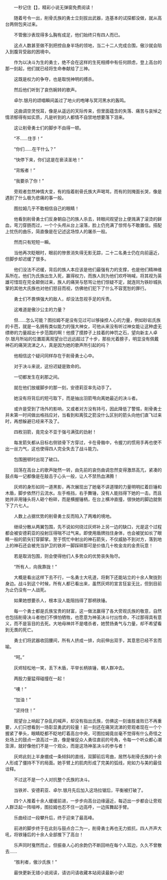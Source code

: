 　　一秒记住【】，精彩小说无弹窗免费阅读！

　　随着号令一出，削骨氏族的勇士立刻拔出武器，连基本的试探都没做，就从高台两侧包夹过来。

　　不管傲沙表现得多么胸有成足，他们始终只有四人而已。

　　这点人数甚至做不到把控自身半场的领地，当二十二人完成合围，傲沙就会陷入到腹背受敌的困境中。

　　作为以决斗为生的勇士，绝不会在这样的生死相搏中有任何顾虑，登上高台的那一刻起，他们就已经将生命奉献给了三神。

　　这既是权力的争夺，也是取悦神明的搏杀。

　　然后他们听到了哀伤婉转的歌声。

　　卓尔.银月的颂唱瞬间盖过了地火的咆哮与冥河黑水的轰鸣。

　　这曲调空灵悦耳，像是从遥远的天际传来，但里面蕴含的失落、痛苦与哀悼之情浓郁得有如实质，凡是听到的人都情不自禁地想要落下泪来。

　　这让削骨勇士们的脚步不由得一顿。

　　“不……住手！”

　　“你们……在干什么？”

　　“快停下来，你们这是在亵渎圣地！”

　　“背叛者！”

　　“我要杀了你！”

　　旁观者忽然神情大变，有的指着削骨氏族大声喝骂，而有的则掩面长哭，像是遇到了什么极为悲痛的事一般。

　　图拉姆几乎不敢相信自己的眼睛！

　　他看到削骨勇士们反身朝自己的族人杀去，转眼间观望台上便溅满了滚烫的鲜血，弯刀穿肠而过，一个个头颅从台上滚落，脸上仍充满了惊愕与不敢置信。搭配上忧伤的曲乐，简直像是在记述这场惊人的屠杀一般。

　　然而只有短短一瞬。

　　当他再次眨眼时，眼前的惨景消失得无影无踪，二十二名勇士仍在向前逼近，但脚步却迟缓了很多。

　　他们没法不迟缓，背后的族人本应该是他们最强有力的支撑，也是他们精神维系所在。他们为氏族出生入死，赢得权力，而族人则为他们欢呼呐喊，将其视为英雄可惜现在完全颠倒过来，族人的痛哭与怒骂让他们惊疑不定，就连同为铁砂城执掌的其他大氏族也对他们怒目而视，仿佛他们犯下了什么不容宽恕的罪行。

　　勇士们不畏惧强大的敌人，却没法忽视手足的斥责。

　　这难道是傲沙公主的力量？

　　但……怎么可能？图拉姆不是没有见过可以够操控人心的力量，例如砂岩氏族的卡芭，就是一名拥有类似能力的强大神女，可他从来没有听过神女能让这种虚无缥缈的力量超出十步范围的啊！他摸了摸脖子上挂着的神罚之石，望向新主人卓尔.银月所站的位置距离观望台已远远超过了十步，那些光着膀子，明显没有佩戴神石的痛哭流涕之人，真是因为她的歌声所引起的吗？

　　他相信这个疑问同样存在于削骨勇士心中。

　　对于决斗来说，这份迟疑是致命的。

　　一切都发生在刹那之间。

　　就在他们放缓脚步的那一刻，安德莉亚率先动手了。

　　她没有将背后的短弓取下，而是抽出羽箭甩向离她最近的决斗者。

　　或许是受到了场外的影响，又或者对方没有持弓，因此降低了警惕，削骨勇士并未第一时间做出格挡应对，当看到和离弦之箭没什么区别的箭头向他们直飞过来时，再想躲避已经来不及了。

　　四枚羽箭，竟完全不亚于强弓满弦的劲射！

　　每发箭矢都从目标右侧锁骨下方穿过，卡在骨骼中，令握刀的惯用手再也使不出一丝力气，这也使得四人完全失去了战斗能力。

　　包围圈顿时出现了破口。

　　回荡在高台上的歌声陡然一转，由先前的哀伤曲调忽然变得激昂高亢，紧凑的鼓点每一记都像是在敲击于心头一般，让人不禁热血沸腾！

　　灰烬的身形如同一道黑影，再次展现出了她毫不讲道理的力量明明扛着巨锤和木盾，脚步依然行云流水。左手格挡，右手舞锤，没有人能挡得下她的一击。而且她并非用锤头将人砸个粉碎，而是横握锤柄，在台上横冲直撞，很快她的脚边就倒下了六七人。

　　人数上占据优势的削骨勇士反而陷入了两难的境地。

　　继续分散从两翼包围，先不说如何绕过灰烬补上另一边的缺口，光是这个过程都会被安德莉亚的投射压得喘不过气来。即使用盾牌挡住身体，也会被犹如长了眼睛一般的箭矢钉穿脚掌。至于慌忙中射出的神石箭矢，不仅威胁不到对方，落到地上的神石还会被充当护卫的铁斧一脚踩碎那可是价值几十枚金龙的金贵玩意！

　　若是取消包围，则会使得他们人多势众的优势丧失殆尽。

　　“所有人，向我靠拢！”

　　大概是看出这样下去不行，一名勇士大吼道，将剩下还能站立的十余人聚拢到身边。战斗到这个时候，所有人都已看出来，虽然灰烬的宣言狂妄无比，但到目前为止仍没有一人战死。

　　如果她想要杀人，根本没人能阻挡得了那柄铁锤。

　　每一个勇士都是氏族宝贵的财富，这一做法赢得了各大旁观氏族的敬意，自然也包括削骨决斗者他们不惧怕牺牲，也愿意为神圣决斗付出性命，不过那得具有意义，而不是盲目的去死。大地母神并不是嗜杀者，她赞扬勇气与力量，却不希望看到无畏的死亡。

　　勇士们将武器收回腰间，所有人挤成一排，向前伸出双手，其意思已经不言而喻。

　　“呵。”

　　灰烬轻松地一笑，丢下木盾，平举长柄铁锤，朝人群冲去。

　　两股力量猛得碰撞在一起！

　　“噢！”

　　“加油！”

　　“坚持住！”

　　观望台上响起了杂乱的喊声，却没有指出氏族，仿佛这一刻谁胜谁败已不再重要，人们只想看到一场彰显勇武的较量！前一刻还在痛哭流涕的旁观者现在一个个握紧了拳头，眼睛眨都不眨地盯着高台中央，可图拉姆竟丝毫不觉得有什么奇怪之处场上的鼓点一浪高过一浪，像是催促众人勇往直前的号角，令每一个听众都心潮澎湃，就好像他们不是一个观众，而是这场神圣决斗的参与者！

　　灰烬此刻上半身绷成一条倾斜的直线，双脚前后弯曲，居然与削骨氏族的十余人形成了僵持不下的局面。她手臂上的肌肉形成了完美的弧线，宛如力与美的最佳诠释。

　　不过这不是一个人对抗整个氏族的决斗。

　　当铁斧、安德莉亚、卓尔.银月先后加入这场拉锯后，平衡被打破了。

　　四个人推着十余人缓缓前进，一步步向高台边缘逼近，每迈出一步都会让旁观人群泛起一阵喧哗，图拉姆也忍不住一边高呼，一边挥舞起手臂。

　　乐曲经过一段攀升后，终于迎来了最高峰。

　　前进的脚步终于在此刻与鼓点合二为一，削骨勇士再也无力抵抗，四人齐声大吼，将铁锤后的十余人全部推下了高台！

　　乐声同时戛然而止，但振奋人心的余韵仍不断回响在每个人耳边，久久不曾散去……

　　“胜利者，傲沙氏族！”

　　最快更新无错小说阅读，请访问请收藏本站阅读最新小说!
